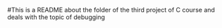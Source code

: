 #This is a README about the folder of the third project of C course and deals with the topic of debugging
